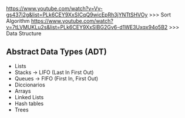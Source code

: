 




https://www.youtube.com/watch?v=Vv-gs437i2g&list=PLk6CEY9XxSICqQ9wicEpRh3jYNTtSHVOy >>> Sort Algorithm
https://www.youtube.com/watch?v=7tLVMUKLu2s&list=PLk6CEY9XxSIBG2Gv6-d1WE3Uxqx94o5B2 >>> Data Structure




## Abstract Data Types (ADT) 

* Lists
* Stacks -> LIFO (Last In First Out)
* Queues -> FIFO (First In, First Out)
* Diccionarios
* Arrays
* Linked Lists
* Hash tables
* Trees
